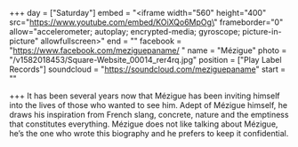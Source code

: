 +++
day = ["Saturday"]
embed = "<iframe width=\"560\" height=\"400\" src=\"https://www.youtube.com/embed/KOiXQo6MpOg\" frameborder=\"0\" allow=\"accelerometer; autoplay; encrypted-media; gyroscope; picture-in-picture\" allowfullscreen></iframe>"
end = ""
facebook = "https://www.facebook.com/meziguepaname/ "
name = "Mézigue"
photo = "/v1582018453/Square-Website_00014_rer4rq.jpg"
position = ["Play Label Records"]
soundcloud = "https://soundcloud.com/meziguepaname"
start = ""

+++
It has been several years now that ​Mézigue has been inviting himself into the lives of those who wanted to see him. Adept of Mézigue himself, he draws his inspiration from French slang, concrete, nature and the emptiness that constitutes everything. Mézigue does not like talking about Mézigue, he’s the one who wrote this biography and he prefers to keep it confidential.
